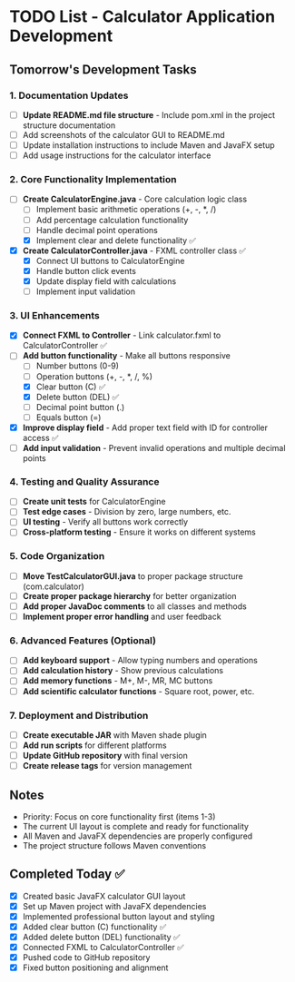 # TODO List - Calculator Application Development

## Tomorrow's Development Tasks

### 1. Documentation Updates
- [ ] **Update README.md file structure** - Include pom.xml in the project structure documentation
- [ ] Add screenshots of the calculator GUI to README.md
- [ ] Update installation instructions to include Maven and JavaFX setup
- [ ] Add usage instructions for the calculator interface

### 2. Core Functionality Implementation
- [ ] **Create CalculatorEngine.java** - Core calculation logic class
  - [ ] Implement basic arithmetic operations (+, -, *, /)
  - [ ] Add percentage calculation functionality
  - [ ] Handle decimal point operations
  - [x] Implement clear and delete functionality ✅
- [x] **Create CalculatorController.java** - FXML controller class ✅
  - [x] Connect UI buttons to CalculatorEngine
  - [x] Handle button click events
  - [x] Update display field with calculations
  - [ ] Implement input validation

### 3. UI Enhancements
- [x] **Connect FXML to Controller** - Link calculator.fxml to CalculatorController ✅
- [ ] **Add button functionality** - Make all buttons responsive
  - [ ] Number buttons (0-9)
  - [ ] Operation buttons (+, -, *, /, %)
  - [x] Clear button (C) ✅
  - [x] Delete button (DEL) ✅
  - [ ] Decimal point button (.)
  - [ ] Equals button (=)
- [x] **Improve display field** - Add proper text field with ID for controller access ✅
- [ ] **Add input validation** - Prevent invalid operations and multiple decimal points

### 4. Testing and Quality Assurance
- [ ] **Create unit tests** for CalculatorEngine
- [ ] **Test edge cases** - Division by zero, large numbers, etc.
- [ ] **UI testing** - Verify all buttons work correctly
- [ ] **Cross-platform testing** - Ensure it works on different systems

### 5. Code Organization
- [ ] **Move TestCalculatorGUI.java** to proper package structure (com.calculator)
- [ ] **Create proper package hierarchy** for better organization
- [ ] **Add proper JavaDoc comments** to all classes and methods
- [ ] **Implement proper error handling** and user feedback

### 6. Advanced Features (Optional)
- [ ] **Add keyboard support** - Allow typing numbers and operations
- [ ] **Add calculation history** - Show previous calculations
- [ ] **Add memory functions** - M+, M-, MR, MC buttons
- [ ] **Add scientific calculator functions** - Square root, power, etc.

### 7. Deployment and Distribution
- [ ] **Create executable JAR** with Maven shade plugin
- [ ] **Add run scripts** for different platforms
- [ ] **Update GitHub repository** with final version
- [ ] **Create release tags** for version management

## Notes
- Priority: Focus on core functionality first (items 1-3)
- The current UI layout is complete and ready for functionality
- All Maven and JavaFX dependencies are properly configured
- The project structure follows Maven conventions

## Completed Today ✅
- [x] Created basic JavaFX calculator GUI layout
- [x] Set up Maven project with JavaFX dependencies
- [x] Implemented professional button layout and styling
- [x] Added clear button (C) functionality ✅
- [x] Added delete button (DEL) functionality ✅
- [x] Connected FXML to CalculatorController ✅
- [x] Pushed code to GitHub repository
- [x] Fixed button positioning and alignment 